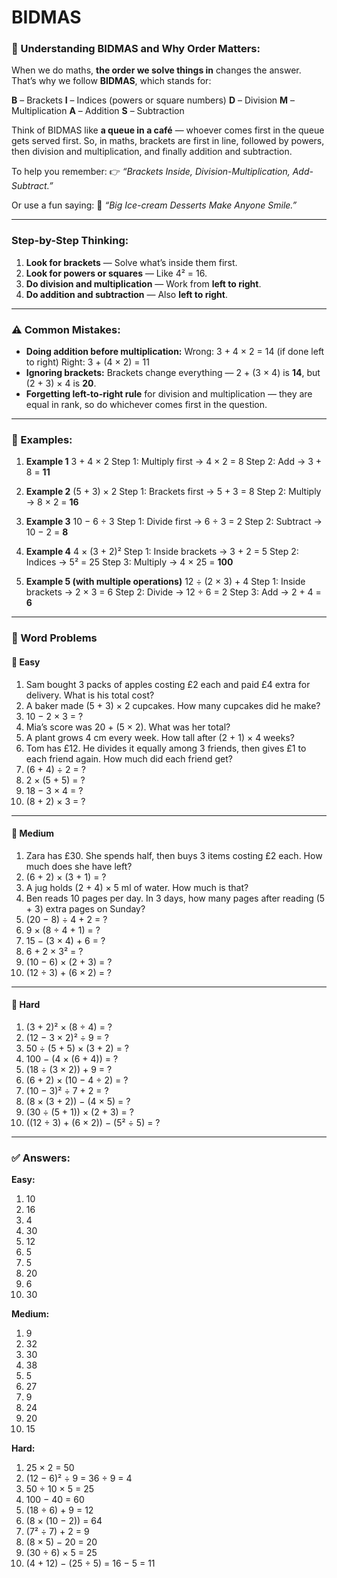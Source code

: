 # BIDMAS

### 📘 Understanding BIDMAS and Why Order Matters:

When we do maths, **the order we solve things in** changes the answer.
That’s why we follow **BIDMAS**, which stands for:

**B** – Brackets
**I** – Indices (powers or square numbers)
**D** – Division
**M** – Multiplication
**A** – Addition
**S** – Subtraction

Think of BIDMAS like **a queue in a café** — whoever comes first in the queue gets served first.
So, in maths, brackets are first in line, followed by powers, then division and multiplication, and finally addition and subtraction.

To help you remember:
👉 *“Brackets Inside, Division-Multiplication, Add-Subtract.”*

Or use a fun saying:
🍰 *“Big Ice-cream Desserts Make Anyone Smile.”*

---

### Step-by-Step Thinking:

1. **Look for brackets** — Solve what’s inside them first.
2. **Look for powers or squares** — Like 4² = 16.
3. **Do division and multiplication** — Work from **left to right**.
4. **Do addition and subtraction** — Also **left to right**.

---

### ⚠️ Common Mistakes:

* **Doing addition before multiplication:**
  Wrong: 3 + 4 × 2 = 14 (if done left to right)
  Right: 3 + (4 × 2) = 11
* **Ignoring brackets:**
  Brackets change everything — 2 + (3 × 4) is **14**, but (2 + 3) × 4 is **20**.
* **Forgetting left-to-right rule** for division and multiplication — they are equal in rank, so do whichever comes first in the question.

---

### 🧮 Examples:

1. **Example 1**
   3 + 4 × 2
   Step 1: Multiply first → 4 × 2 = 8
   Step 2: Add → 3 + 8 = **11**

2. **Example 2**
   (5 + 3) × 2
   Step 1: Brackets first → 5 + 3 = 8
   Step 2: Multiply → 8 × 2 = **16**

3. **Example 3**
   10 − 6 ÷ 3
   Step 1: Divide first → 6 ÷ 3 = 2
   Step 2: Subtract → 10 − 2 = **8**

4. **Example 4**
   4 × (3 + 2)²
   Step 1: Inside brackets → 3 + 2 = 5
   Step 2: Indices → 5² = 25
   Step 3: Multiply → 4 × 25 = **100**

5. **Example 5 (with multiple operations)**
   12 ÷ (2 × 3) + 4
   Step 1: Inside brackets → 2 × 3 = 6
   Step 2: Divide → 12 ÷ 6 = 2
   Step 3: Add → 2 + 4 = **6**

---

### 🧩 Word Problems

#### 🔹 Easy

1. Sam bought 3 packs of apples costing £2 each and paid £4 extra for delivery. What is his total cost?
2. A baker made (5 + 3) × 2 cupcakes. How many cupcakes did he make?
3. 10 − 2 × 3 = ?
4. Mia’s score was 20 + (5 × 2). What was her total?
5. A plant grows 4 cm every week. How tall after (2 + 1) × 4 weeks?
6. Tom has £12. He divides it equally among 3 friends, then gives £1 to each friend again. How much did each friend get?
7. (6 + 4) ÷ 2 = ?
8. 2 × (5 + 5) = ?
9. 18 − 3 × 4 = ?
10. (8 + 2) × 3 = ?

---

#### 🔸 Medium

1. Zara has £30. She spends half, then buys 3 items costing £2 each. How much does she have left?
2. (6 + 2) × (3 + 1) = ?
3. A jug holds (2 + 4) × 5 ml of water. How much is that?
4. Ben reads 10 pages per day. In 3 days, how many pages after reading (5 + 3) extra pages on Sunday?
5. (20 − 8) ÷ 4 + 2 = ?
6. 9 × (8 ÷ 4 + 1) = ?
7. 15 − (3 × 4) + 6 = ?
8. 6 + 2 × 3² = ?
9. (10 − 6) × (2 + 3) = ?
10. (12 ÷ 3) + (6 × 2) = ?

---

#### 🔺 Hard

1. (3 + 2)² × (8 ÷ 4) = ?
2. (12 − 3 × 2)² ÷ 9 = ?
3. 50 ÷ (5 + 5) × (3 + 2) = ?
4. 100 − (4 × (6 + 4)) = ?
5. (18 ÷ (3 × 2)) + 9 = ?
6. (6 + 2) × (10 − 4 ÷ 2) = ?
7. (10 − 3)² ÷ 7 + 2 = ?
8. (8 × (3 + 2)) − (4 × 5) = ?
9. (30 ÷ (5 + 1)) × (2 + 3) = ?
10. ((12 ÷ 3) + (6 × 2)) − (5² ÷ 5) = ?

---

### ✅ Answers:

**Easy:**

1. 10
2. 16
3. 4
4. 30
5. 12
6. 5
7. 5
8. 20
9. 6
10. 30

**Medium:**

1. 9
2. 32
3. 30
4. 38
5. 5
6. 27
7. 9
8. 24
9. 20
10. 15

**Hard:**

1. 25 × 2 = 50
2. (12 − 6)² ÷ 9 = 36 ÷ 9 = 4
3. 50 ÷ 10 × 5 = 25
4. 100 − 40 = 60
5. (18 ÷ 6) + 9 = 12
6. (8 × (10 − 2)) = 64
7. (7² ÷ 7) + 2 = 9
8. (8 × 5) − 20 = 20
9. (30 ÷ 6) × 5 = 25
10. (4 + 12) − (25 ÷ 5) = 16 − 5 = 11

